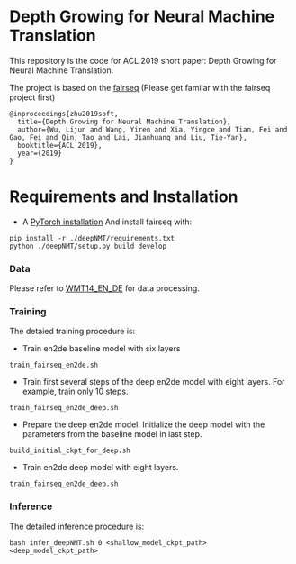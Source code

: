 # Depth Growing for Neural Machine Translation
This repository is the code for ACL 2019 short paper: Depth Growing for Neural Machine Translation.

The project is based on the [fairseq](https://github.com/facebookresearch/fairseq)
(Please get familar with the fairseq project first)


```
@inproceedings{zhu2019soft,
  title={Depth Growing for Neural Machine Translation},
  author={Wu, Lijun and Wang, Yiren and Xia, Yingce and Tian, Fei and Gao, Fei and Qin, Tao and Lai, Jianhuang and Liu, Tie-Yan},
  booktitle={ACL 2019},
  year={2019}
}
```


# Requirements and Installation
* A [PyTorch installation](http://pytorch.org/)
And install fairseq with:
```
pip install -r ./deepNMT/requirements.txt
python ./deepNMT/setup.py build develop
```

### Data
Please refer to [WMT14_EN_DE](https://github.com/pytorch/fairseq/blob/v0.6.0/examples/translation/prepare-wmt14en2de.sh) for data processing.

### Training
The detaied training procedure is:
* Train en2de baseline model with six layers 
```
train_fairseq_en2de.sh
```
* Train first several steps of the deep en2de model with eight layers. For example, train only 10 steps.
```
train_fairseq_en2de_deep.sh
```
* Prepare the deep en2de model. Initialize the deep model with the parameters from the baseline model in last step.
```
build_initial_ckpt_for_deep.sh
```
* Train en2de deep model with eight layers.
```
train_fairseq_en2de_deep.sh
```

### Inference
The detailed inference procedure is:
```
bash infer_deepNMT.sh 0 <shallow_model_ckpt_path>  <deep_model_ckpt_path>
```
